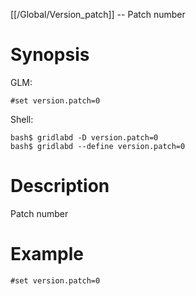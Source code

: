 [[/Global/Version_patch]] -- Patch number

# Synopsis
GLM:
~~~
#set version.patch=0
~~~
Shell:
~~~
bash$ gridlabd -D version.patch=0
bash$ gridlabd --define version.patch=0
~~~

# Description

Patch number

# Example

~~~
#set version.patch=0
~~~
